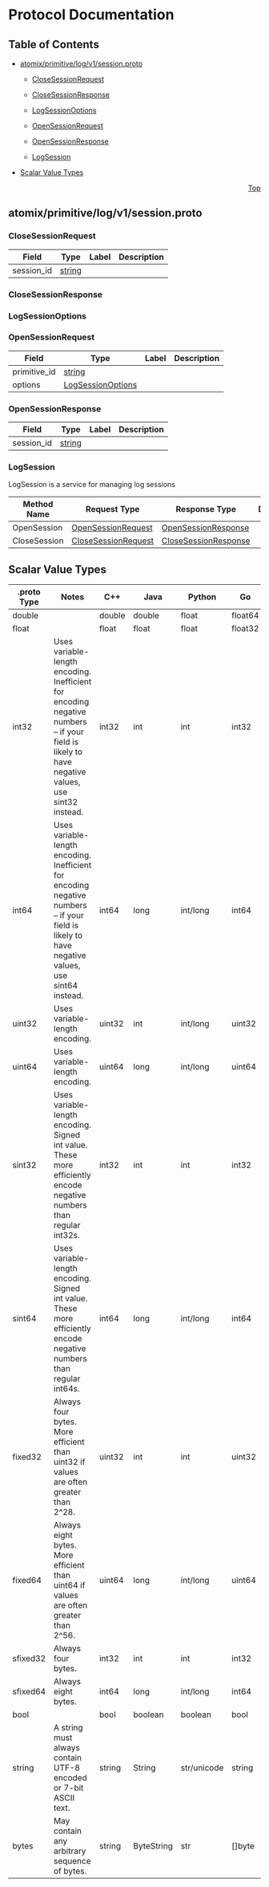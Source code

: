 # Protocol Documentation
<a name="top"></a>

## Table of Contents

- [atomix/primitive/log/v1/session.proto](#atomix/primitive/log/v1/session.proto)
    - [CloseSessionRequest](#atomix.primitive.log.v1.CloseSessionRequest)
    - [CloseSessionResponse](#atomix.primitive.log.v1.CloseSessionResponse)
    - [LogSessionOptions](#atomix.primitive.log.v1.LogSessionOptions)
    - [OpenSessionRequest](#atomix.primitive.log.v1.OpenSessionRequest)
    - [OpenSessionResponse](#atomix.primitive.log.v1.OpenSessionResponse)
  
    - [LogSession](#atomix.primitive.log.v1.LogSession)
  
- [Scalar Value Types](#scalar-value-types)



<a name="atomix/primitive/log/v1/session.proto"></a>
<p align="right"><a href="#top">Top</a></p>

## atomix/primitive/log/v1/session.proto



<a name="atomix.primitive.log.v1.CloseSessionRequest"></a>

### CloseSessionRequest



| Field | Type | Label | Description |
| ----- | ---- | ----- | ----------- |
| session_id | [string](#string) |  |  |






<a name="atomix.primitive.log.v1.CloseSessionResponse"></a>

### CloseSessionResponse







<a name="atomix.primitive.log.v1.LogSessionOptions"></a>

### LogSessionOptions







<a name="atomix.primitive.log.v1.OpenSessionRequest"></a>

### OpenSessionRequest



| Field | Type | Label | Description |
| ----- | ---- | ----- | ----------- |
| primitive_id | [string](#string) |  |  |
| options | [LogSessionOptions](#atomix.primitive.log.v1.LogSessionOptions) |  |  |






<a name="atomix.primitive.log.v1.OpenSessionResponse"></a>

### OpenSessionResponse



| Field | Type | Label | Description |
| ----- | ---- | ----- | ----------- |
| session_id | [string](#string) |  |  |





 

 

 


<a name="atomix.primitive.log.v1.LogSession"></a>

### LogSession
LogSession is a service for managing log sessions

| Method Name | Request Type | Response Type | Description |
| ----------- | ------------ | ------------- | ------------|
| OpenSession | [OpenSessionRequest](#atomix.primitive.log.v1.OpenSessionRequest) | [OpenSessionResponse](#atomix.primitive.log.v1.OpenSessionResponse) |  |
| CloseSession | [CloseSessionRequest](#atomix.primitive.log.v1.CloseSessionRequest) | [CloseSessionResponse](#atomix.primitive.log.v1.CloseSessionResponse) |  |

 



## Scalar Value Types

| .proto Type | Notes | C++ | Java | Python | Go | C# | PHP | Ruby |
| ----------- | ----- | --- | ---- | ------ | -- | -- | --- | ---- |
| <a name="double" /> double |  | double | double | float | float64 | double | float | Float |
| <a name="float" /> float |  | float | float | float | float32 | float | float | Float |
| <a name="int32" /> int32 | Uses variable-length encoding. Inefficient for encoding negative numbers – if your field is likely to have negative values, use sint32 instead. | int32 | int | int | int32 | int | integer | Bignum or Fixnum (as required) |
| <a name="int64" /> int64 | Uses variable-length encoding. Inefficient for encoding negative numbers – if your field is likely to have negative values, use sint64 instead. | int64 | long | int/long | int64 | long | integer/string | Bignum |
| <a name="uint32" /> uint32 | Uses variable-length encoding. | uint32 | int | int/long | uint32 | uint | integer | Bignum or Fixnum (as required) |
| <a name="uint64" /> uint64 | Uses variable-length encoding. | uint64 | long | int/long | uint64 | ulong | integer/string | Bignum or Fixnum (as required) |
| <a name="sint32" /> sint32 | Uses variable-length encoding. Signed int value. These more efficiently encode negative numbers than regular int32s. | int32 | int | int | int32 | int | integer | Bignum or Fixnum (as required) |
| <a name="sint64" /> sint64 | Uses variable-length encoding. Signed int value. These more efficiently encode negative numbers than regular int64s. | int64 | long | int/long | int64 | long | integer/string | Bignum |
| <a name="fixed32" /> fixed32 | Always four bytes. More efficient than uint32 if values are often greater than 2^28. | uint32 | int | int | uint32 | uint | integer | Bignum or Fixnum (as required) |
| <a name="fixed64" /> fixed64 | Always eight bytes. More efficient than uint64 if values are often greater than 2^56. | uint64 | long | int/long | uint64 | ulong | integer/string | Bignum |
| <a name="sfixed32" /> sfixed32 | Always four bytes. | int32 | int | int | int32 | int | integer | Bignum or Fixnum (as required) |
| <a name="sfixed64" /> sfixed64 | Always eight bytes. | int64 | long | int/long | int64 | long | integer/string | Bignum |
| <a name="bool" /> bool |  | bool | boolean | boolean | bool | bool | boolean | TrueClass/FalseClass |
| <a name="string" /> string | A string must always contain UTF-8 encoded or 7-bit ASCII text. | string | String | str/unicode | string | string | string | String (UTF-8) |
| <a name="bytes" /> bytes | May contain any arbitrary sequence of bytes. | string | ByteString | str | []byte | ByteString | string | String (ASCII-8BIT) |

